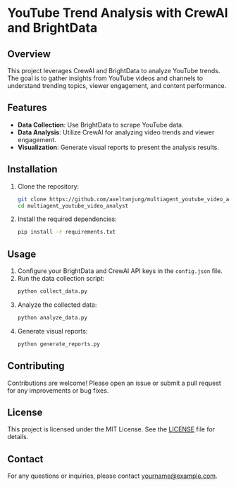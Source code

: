 # YouTube Trend Analysis with CrewAI and BrightData

## Overview
This project leverages CrewAI and BrightData to analyze YouTube trends. The goal is to gather insights from YouTube videos and channels to understand trending topics, viewer engagement, and content performance.

## Features
- **Data Collection**: Use BrightData to scrape YouTube data.
- **Data Analysis**: Utilize CrewAI for analyzing video trends and viewer engagement.
- **Visualization**: Generate visual reports to present the analysis results.

## Installation
1. Clone the repository:
    ```bash
    git clone https://github.com/axeltanjung/multiagent_youtube_video_analyst.git
    cd multiagent_youtube_video_analyst
    ```
2. Install the required dependencies:
    ```bash
    pip install -r requirements.txt
    ```

## Usage
1. Configure your BrightData and CrewAI API keys in the `config.json` file.
2. Run the data collection script:
    ```bash
    python collect_data.py
    ```
3. Analyze the collected data:
    ```bash
    python analyze_data.py
    ```
4. Generate visual reports:
    ```bash
    python generate_reports.py
    ```

## Contributing
Contributions are welcome! Please open an issue or submit a pull request for any improvements or bug fixes.

## License
This project is licensed under the MIT License. See the [LICENSE](LICENSE) file for details.

## Contact
For any questions or inquiries, please contact [yourname@example.com](mailto:yourname@example.com).
